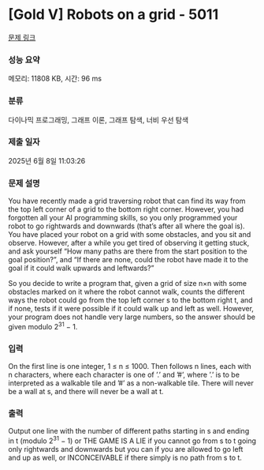 # [Gold V] Robots on a grid - 5011 

[문제 링크](https://www.acmicpc.net/problem/5011) 

### 성능 요약

메모리: 11808 KB, 시간: 96 ms

### 분류

다이나믹 프로그래밍, 그래프 이론, 그래프 탐색, 너비 우선 탐색

### 제출 일자

2025년 6월 8일 11:03:26

### 문제 설명

<p>You have recently made a grid traversing robot that can find its way from the top left corner of a grid to the bottom right corner. However, you had forgotten all your AI programming skills, so you only programmed your robot to go rightwards and downwards (that’s after all where the goal is). You have placed your robot on a grid with some obstacles, and you sit and observe. However, after a while you get tired of observing it getting stuck, and ask yourself “How many paths are there from the start position to the goal position?”, and “If there are none, could the robot have made it to the goal if it could walk upwards and leftwards?”</p>

<p>So you decide to write a program that, given a grid of size n×n with some obstacles marked on it where the robot cannot walk, counts the different ways the robot could go from the top left corner s to the bottom right t, and if none, tests if it were possible if it could walk up and left as well. However, your program does not handle very large numbers, so the answer should be given modulo 2<sup>31</sup> − 1.</p>

### 입력 

 <p>On the first line is one integer, 1 ≤ n ≤ 1000. Then follows n lines, each with n characters, where each character is one of ’.’ and ’#’, where ’.’ is to be interpreted as a walkable tile and ’#’ as a non-walkable tile. There will never be a wall at s, and there will never be a wall at t.</p>

### 출력 

 <p>Output one line with the number of different paths starting in s and ending in t (modulo 2<sup>31</sup> − 1) or THE GAME IS A LIE if you cannot go from s to t going only rightwards and downwards but you can if you are allowed to go left and up as well, or INCONCEIVABLE if there simply is no path from s to t.</p>

